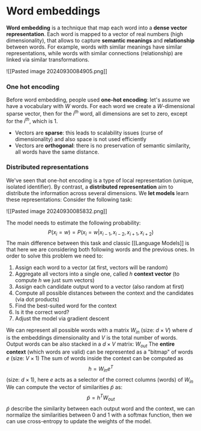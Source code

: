 # Word embeddings

**Word embedding** is a technique that map each word into a **dense vector representation**.
Each word is mapped to a vector of real numbers (high dimensionality), that allows to capture **semantic meanings** and **relationship** between words.
For example, words with similar meanings have similar representations, while words with similar connections (relationship) are linked via similar transformations.

![[Pasted image 20240930084905.png]]

### One hot encoding

Before word embedding, people used **one-hot encoding**: let's assume we have a vocabulary with $W$ words. For each word we create a $W$-dimensional sparse vector, then for the $i^{th}$ word, all dimensions are set to zero, except for the $i^{th}$, which is 1.
- Vectors are **sparse**: this leads to scalability issues (curse of dimensionality) and also space is not used efficiently
- Vectors are **orthogonal**: there is no preservation of semantic similarity, all words have the same distance.

### Distributed  representations

We've seen that one-hot encoding is a type of local representation (unique, isolated identifier). By contrast, a **distributed representation** aim to distribute the information across several dimensions. We **let models** learn these representations:
Consider the following task:

![[Pasted image 20240930085832.png]]

The model needs to estimate the following probability:
$$
P(x_{i} = w) = P(x_{i}=w| x_{i-1}, x_{i-2}, x_{i+1}, x_{i+2})
$$
The main difference between this task and classic [[Language Models]] is that here we are considering both following words and the previous ones.
In order to solve this problem we need to:
1. Assign each word to a vector (at first, vectors will be random)
2. Aggregate all vectors into a single one, called $h$ **context vector** (to compute $h$ we just sum vectors)
3. Assign each candidate output word to a vector (also random at first)
4. Compute all possible distances between the context and the candidates (via dot products)
5. Find the best-suited word for the context
6. Is it the correct word?
7. Adjust the model via gradient descent

We can represent all possible words with a matrix $W_{in}$ (size: $d \times V$) where $d$ is the embeddings dimensionality and $V$ is the total number of words.
Output words can be also stacked in a $d \times V$ matrix: $W_{out}$
The **entire context** (which words are valid) can be represented as a "bitmap" of words $e$ (size: $V \times 1$)
The sum of words inside the context can be computed as $$h=W_{in} e^T$$ (size: $d \times 1$), here $e$ acts as a selector of the correct columns (words) of $W_{in}$
We can compute the vector of similarities $\tilde{p}$ as:
$$
\tilde{p} = h^T W_{out}
$$
$\tilde{p}$ describe the similarity between each output word and the context, we can normalize the similarities between 0 and 1 with a softmax function, then we can use cross-entropy to update the weights of the model.



